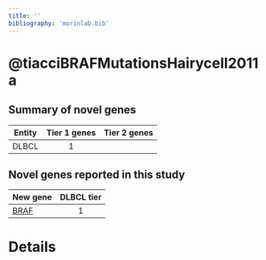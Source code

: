 ```yaml
---
title: ''
bibliography: 'morinlab.bib'
---
```


# @tiacciBRAFMutationsHairycell2011a
## Summary of novel genes

|Entity| Tier 1 genes| Tier 2 genes|
|:-:|:-:|:-:|
|DLBCL|1||

## Novel genes reported in this study

|New gene|DLBCL tier|
|:-|:-:|
|[BRAF](BRAF)|1 |

# Details

